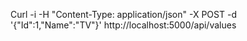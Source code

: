 Curl -i -H "Content-Type: application/json" -X POST -d '{"Id":1,"Name":"TV"}' http://localhost:5000/api/values 